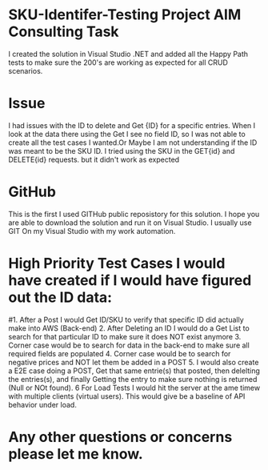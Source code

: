 # SKU-Identifer-Testing Project AIM Consulting Task
 I created the solution in Visual Studio .NET and added all the Happy Path tests to make sure the 200's are working as expected for all CRUD scenarios. 

# Issue
I had issues with the ID to delete and Get {ID} for a specific entries. When I look at the data there using the Get I see no field ID, so  I was not able to create all 
the test cases I wanted.Or Maybe I am not understanding if the ID was meant to be the SKU ID.  I tried using the SKU in the GET{id} and DELETE{id} requests. but it didn't 
work as expected

# GitHub
This is the first I used GITHub public reposistory for this solution. I hope you are able to download the solution and run it on Visual Studio. I usually use GIT On my Visual 
Studio with my work automation. 

# High Priority Test Cases I would have created if I would have figured out the ID data:  
#1. After a Post I would Get ID/SKU to verify that specific ID did actually make into AWS (Back-end)
2. After Deleting an ID I would do a Get List to search for that particular ID to make sure it does NOT exist anymore
3. Corner case would be to search for data in the back-end to make sure all required fields are populated
4. Corner case would be to search for negative prices and NOT let them be added in a POST 
5. I would also create a E2E case doing a POST, Get that same entrie(s) that posted, then delelting the entries(s), and finally Getting the entry to make sure nothing is returned (Null or NOt found). 
6 For Load Tests I would hit the server at the ame timew with multiple clients (virtual users). This would give be a baseline of API behavior under load. 

# Any other questions or concerns please let me know. 
